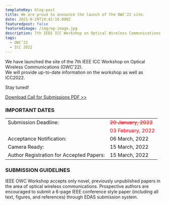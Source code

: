 ```yaml
---
templateKey: blog-post
title: We are proud to announce the launch of the OWC'22 site.
date: 2021-8-29T19:42:10.000Z
featuredpost: false
featuredimage: /img/og-image.jpg
description: 7th IEEE ICC Workshop on Optical Wireless Communications (OWC’22)
tags:
  - OWC’22
  - ICC 2022
---
```

We have launched the site of the 7th IEEE ICC Workshop on Optical Wireless Communications (OWC'22).  
We will provide up-to-date information on the workshop as well as ICC2022.

Stay tuned!

[Download Call for Submissions PDF >>](../../img/icc2022ws_OWC_CFP_extendedDeadline.pdf)

### IMPORTANT DATES

| | |
|--|--|
|Submission Deadline: | <span style="color: red; "><s>20 January, 2022</s></span> |
|| <span style="color: red; ">03 February, 2022</span> |
|Acceptance Notification: | 06 March, 2022 |
|Camera Ready: | 15 March, 2022 |   
|Author Registration for Accepted Papers: | 15 March, 2022 |



### SUBMISSION GUIDELINES

IEEE OWC Workshop accepts only novel, previously unpublished papers in the area of optical wireless communications. 
Prospective authors are encouraged to submit a 6-page IEEE conference style paper (including all text, figures, and references) through EDAS submission system.

<!-- [https://www.edas.info/newPaper.php?c=27652&track=103043](https://www.edas.info/newPaper.php?c=27652&track=103043) -->


